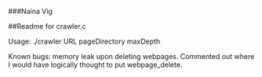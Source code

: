 ###Naina Vig

##Readme for crawler.c

Usage: ./crawler URL pageDirectory maxDepth


Known bugs: memory leak upon deleting webpages. Commented out where I would have logically thought to put webpage_delete.